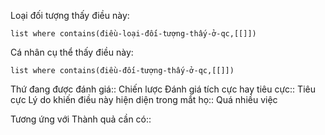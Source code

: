 
Loại đối tượng thấy điều này: 
```dataview 
list where contains(điều-loại-đối-tượng-thấy-ở-qc,[[]]) 
``` 
Cá nhân cụ thể thấy điều này: 
```dataview
list where contains(điều-đối-tượng-thấy-ở-qc,[[]]) 
```
Thứ đang được đánh giá:: Chiến lược
Đánh giá tích cực hay tiêu cực:: Tiêu cực
Lý do khiến điều này hiện diện trong mắt họ:: Quá nhiều việc

Tương ứng với Thành quả cần có:: 